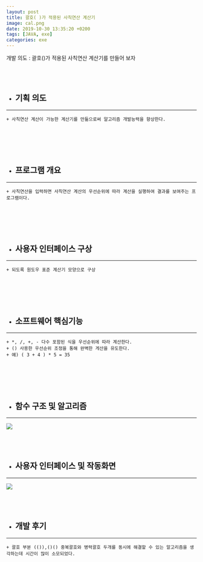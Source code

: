```yaml
---
layout: post
title: 괄호( )가 적용된 사칙연산 계산기
image: cal.png
date: 2019-10-30 13:35:20 +0200
tags: [JAVA, exe]
categories: exe
---
```



개발 의도 : 괄호()가 적용된 사칙연산 계산기를 만들어 보자
<br><br><br><br>



+ ## 기획 의도 
___
    + 사칙연산 계산이 가능한 계산기를 만듦으로써 알고리즘 개발능력을 향상한다.
<br><br><br><br>

+ ## 프로그램 개요 
___
    + 사칙연산을 입력하면 사칙연산 계산의 우선순위에 따라 계산을 실행하여 결과를 보여주는 프로그램이다.
<br><br><br><br>

+ ## 사용자 인터페이스 구상
___
    + 되도록 원도우 표준 계산기 모양으로 구상  
<br><br><br><br>
   
+ ## 소프트웨어 핵심기능
___
    + *, /, +, - 다수 포함된 식을 우선순위에 따라 계산한다.
    + () 사용한 우선순위 조정을 통해 완벽한 게산을 유도한다. 
    + 예) ( 3 + 4 ) * 5 = 35
<br><br><br><br>

+ ## 함수 구조 및 알고리즘
___
![]({{site.baseurl}}/images/Calculator/struct.PNG)
<br><br><br><br>

+ ## 사용자 인터페이스 및 작동화면
___
![]({{site.baseurl}}/images/Calculator/ing.PNG)
<br><br><br><br>

+ ## 개발 후기
___
    + 괄호 부분 (()),()() 중복괄호와 병력괄호 두개를 동시에 해결할 수 있는 알고리즘을 생각하는데 시간이 많이 소모되었다.












